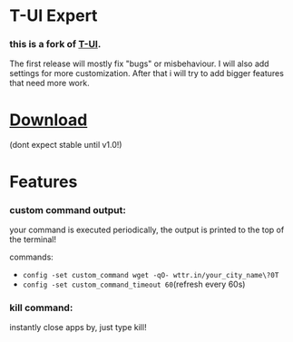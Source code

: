 # T-UI Expert
### this is a fork of [T-UI](https://github.com/fAndreuzzi/TUI-ConsoleLauncher).

The first release will mostly fix "bugs" or misbehaviour.
I will also add settings for more customization.
After that i will try to add bigger features that need more work.


# [Download](https://github.com/v1nc/TUI-Expert/releases)
(dont expect stable until v1.0!)

# Features

### custom command output:
your command is executed periodically, the output is printed to the top of the terminal!

commands:
- `config -set custom_command wget -qO- wttr.in/your_city_name\?0T`
- `config -set custom_command_timeout 60`(refresh every 60s)


### kill command:
instantly close apps by, just type kill!
